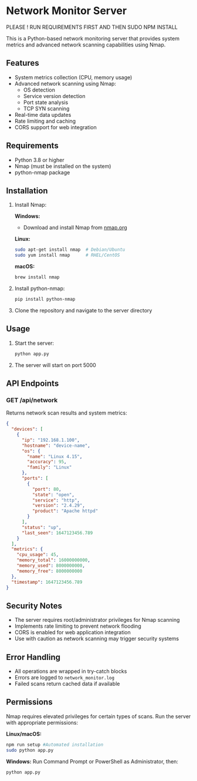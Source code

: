 # Network Monitor Server

PLEASE ! RUN REQUIREMENTS FIRST AND THEN SUDO NPM INSTALL

This is a Python-based network monitoring server that provides system metrics and advanced network scanning capabilities using Nmap.

## Features

- System metrics collection (CPU, memory usage)
- Advanced network scanning using Nmap:
  - OS detection
  - Service version detection
  - Port state analysis
  - TCP SYN scanning
- Real-time data updates
- Rate limiting and caching
- CORS support for web integration

## Requirements

- Python 3.8 or higher
- Nmap (must be installed on the system)
- python-nmap package

## Installation

1. Install Nmap:
   
   **Windows:**
   - Download and install Nmap from [nmap.org](https://nmap.org/download.html)
   
   **Linux:**
   ```bash
   sudo apt-get install nmap  # Debian/Ubuntu
   sudo yum install nmap      # RHEL/CentOS
   ```
   
   **macOS:**
   ```bash
   brew install nmap
   ```

2. Install python-nmap:
   ```bash
   pip install python-nmap
   ```

3. Clone the repository and navigate to the server directory

## Usage

1. Start the server:
   ```bash
   python app.py
   ```

2. The server will start on port 5000

## API Endpoints

### GET /api/network

Returns network scan results and system metrics:

```json
{
  "devices": [
    {
      "ip": "192.168.1.100",
      "hostname": "device-name",
      "os": {
        "name": "Linux 4.15",
        "accuracy": 95,
        "family": "Linux"
      },
      "ports": [
        {
          "port": 80,
          "state": "open",
          "service": "http",
          "version": "2.4.29",
          "product": "Apache httpd"
        }
      ],
      "status": "up",
      "last_seen": 1647123456.789
    }
  ],
  "metrics": {
    "cpu_usage": 45,
    "memory_total": 16000000000,
    "memory_used": 8000000000,
    "memory_free": 8000000000
  },
  "timestamp": 1647123456.789
}
```

## Security Notes

- The server requires root/administrator privileges for Nmap scanning
- Implements rate limiting to prevent network flooding
- CORS is enabled for web application integration
- Use with caution as network scanning may trigger security systems

## Error Handling

- All operations are wrapped in try-catch blocks
- Errors are logged to `network_monitor.log`
- Failed scans return cached data if available

## Permissions

Nmap requires elevated privileges for certain types of scans. Run the server with appropriate permissions:

**Linux/macOS:**
```bash
npm run setup #Automated installation
sudo python app.py

```

**Windows:**
Run Command Prompt or PowerShell as Administrator, then:
```bash
python app.py
```